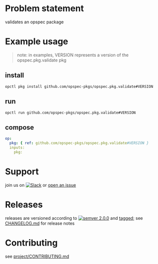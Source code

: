 # Problem statement
validates an opspec package

# Example usage

> note: in examples, VERSION represents a version of the opspec.pkg.validate pkg

## install

```shell
opctl pkg install github.com/opspec-pkgs/opspec.pkg.validate#VERSION
```

## run

```
opctl run github.com/opspec-pkgs/opspec.pkg.validate#VERSION
```

## compose

```yaml
op:
  pkg: { ref: github.com/opspec-pkgs/opspec.pkg.validate#VERSION }
  inputs:
    pkg:
```

# Support

join us on [![Slack](https://opspec-slackin.herokuapp.com/badge.svg)](https://opspec-slackin.herokuapp.com/)
or [open an issue](https://github.com/opspec-pkgs/opspec.pkg.validate/issues)

# Releases

releases are versioned according to
[![semver 2.0.0](https://img.shields.io/badge/semver-2.0.0-brightgreen.svg)](http://semver.org/spec/v2.0.0.html)
and [tagged](https://git-scm.com/book/en/v2/Git-Basics-Tagging); see
[CHANGELOG.md](CHANGELOG.md) for release notes

# Contributing

see [project/CONTRIBUTING.md](https://github.com/opspec-pkgs/project/blob/master/CONTRIBUTING.md)

